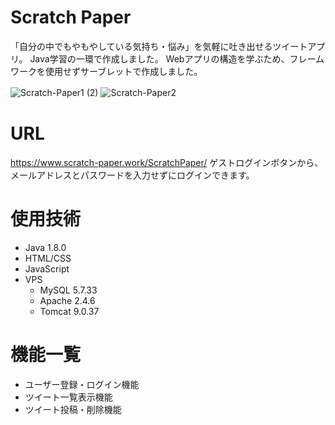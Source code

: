 # Scratch Paper
 
「自分の中でもやもやしている気持ち・悩み」を気軽に吐き出せるツイートアプリ。
Java学習の一環で作成しました。
Webアプリの構造を学ぶため、フレームワークを使用せずサーブレットで作成しました。
 
![Scratch-Paper1 (2)](https://user-images.githubusercontent.com/68217595/110087614-370d6f00-7dd7-11eb-80d5-5b14ad2596c7.jpg)
![Scratch-Paper2](https://user-images.githubusercontent.com/68217595/110087851-86539f80-7dd7-11eb-9389-d772e4d82132.jpg)
　
 # URL
 
 https://www.scratch-paper.work/ScratchPaper/
 ゲストログインボタンから、メールアドレスとパスワードを入力せずにログインできます。
 
 # 使用技術
  
 - Java 1.8.0
 - HTML/CSS
 - JavaScript
 - VPS
   - MySQL 5.7.33
   - Apache 2.4.6
   - Tomcat 9.0.37

# 機能一覧
 
- ユーザー登録・ログイン機能
- ツイート一覧表示機能
- ツイート投稿・削除機能
